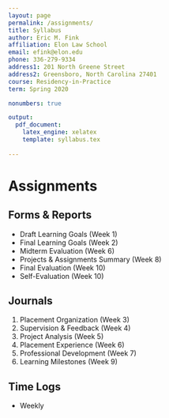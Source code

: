 ```yaml
---
layout: page
permalink: /assignments/
title: Syllabus
author: Eric M. Fink
affiliation: Elon Law School
email: efink@elon.edu
phone: 336-279-9334
address1: 201 North Greene Street
address2: Greensboro, North Carolina 27401
course: Residency-in-Practice 
term: Spring 2020

nonumbers: true 

output: 
  pdf_document:
    latex_engine: xelatex
    template: syllabus.tex
  
---
```


# Assignments 

## Forms & Reports 

- Draft Learning Goals (Week 1)
- Final Learning Goals (Week 2)
- Midterm Evaluation (Week 6)
- Projects & Assignments Summary (Week 8)
- Final Evaluation (Week 10)
- Self-Evaluation (Week 10)


## Journals

1. Placement Organization (Week 3)
2. Supervision & Feedback (Week 4)
3. Project Analysis (Week 5)
4. Placement Experience (Week 6)
5. Professional Development (Week 7)
7. Learning Milestones (Week 9)

## Time Logs 

- Weekly 